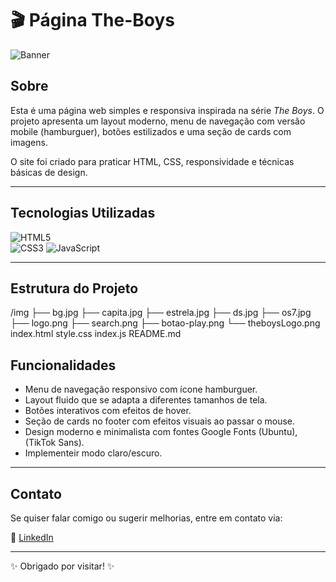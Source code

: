 # 🎬 Página The-Boys

![Banner](novo.jpg)

## Sobre

Esta é uma página web simples e responsiva inspirada na série *The Boys*. O projeto apresenta um layout moderno, menu de navegação com versão mobile (hamburguer), botões estilizados e uma seção de cards com imagens.

O site foi criado para praticar HTML, CSS, responsividade e técnicas básicas de design.

---

## Tecnologias Utilizadas

![HTML5](https://img.shields.io/badge/HTML5-E34F26?style=for-the-badge&logo=html5&logoColor=white)  
![CSS3](https://img.shields.io/badge/CSS3-1572B6?style=for-the-badge&logo=css3&logoColor=white)
![JavaScript](https://img.shields.io/badge/JavaScript-F7DF1E?style=for-the-badge&logo=javascript&logoColor=black)


---

## Estrutura do Projeto

/img
├── bg.jpg
├── capita.jpg
├── estrela.jpg
├── ds.jpg
├── os7.jpg
├── logo.png
├── search.png
├── botao-play.png
└── theboysLogo.png
index.html
style.css
index.js
README.md

## Funcionalidades

- Menu de navegação responsivo com ícone hamburguer.  
- Layout fluido que se adapta a diferentes tamanhos de tela.  
- Botões interativos com efeitos de hover.  
- Seção de cards no footer com efeitos visuais ao passar o mouse.  
- Design moderno e minimalista com fontes Google Fonts (Ubuntu), (TikTok Sans).
- Implementeir modo claro/escuro.  


---

## Contato

Se quiser falar comigo ou sugerir melhorias, entre em contato via:  
  
🔗 [LinkedIn](https://www.linkedin.com/in/samira-santos-92364911a/)  

---

✨ Obrigado por visitar! ✨